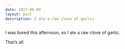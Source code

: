 ```yaml
---
date: 2017-06-09
layout: post
description: I ate a raw clove of garlic.
---
```


I was bored this afternoon, so I ate a raw clove of garlic.

That’s all.
